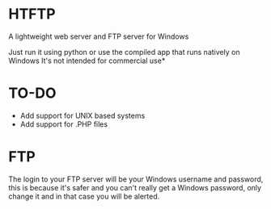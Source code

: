 # HTFTP
A lightweight web server and FTP server for Windows

Just run it using python or use the compiled app that runs natively on Windows
It's not intended for commercial use*

# TO-DO
- Add support for UNIX based systems
- Add support for .PHP files

# FTP
The login to your FTP server will be your Windows username and password, this is because it's safer and you can't really get a Windows password, only change it and in that case you will be alerted.
